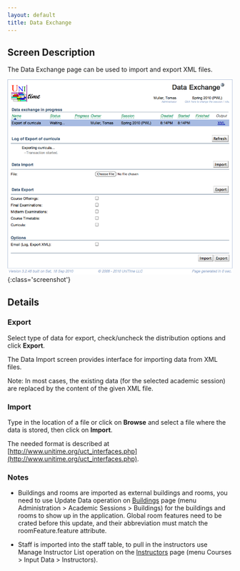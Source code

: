 ```yaml
---
layout: default
title: Data Exchange
---
```



## Screen Description

The Data Exchange page can be used to import and export XML files.

![Data Exchange](images/data-exchange-1.png){:class='screenshot'}

## Details

### Export

Select type of data for export, check/uncheck the distribution options and click **Export**.

The Data Import screen provides interface for importing data from XML files.

Note: In most cases, the existing data (for the selected academic session) are replaced by the content of the given XML file.

### Import

Type in the location of a file or click on **Browse** and select a file where the data is stored, then click on **Import**.

The needed format is described at [http://www.unitime.org/uct_interfaces.php](http://www.unitime.org/uct_interfaces.php).


### Notes

* Buildings and rooms are imported as external buildings and rooms, you need to use Update Data operation on [Buildings](buildings) page (menu Administration > Academic Sessions > Buildings) for the buildings and rooms to show up in the application. Global room features need to be crated before this update, and their abbreviation must match the roomFeature.feature attribute.

* Staff is imported into the staff table, to pull in the instructors use Manage Instructor List operation on the [Instructors](instructors) page (menu Courses > Input Data > Instructors).
